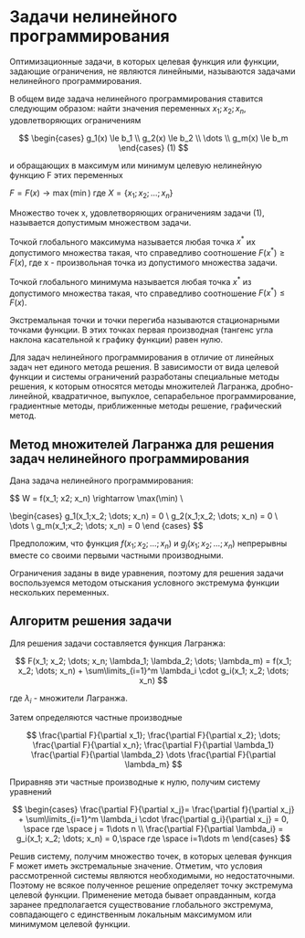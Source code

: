 # Задачи нелинейного программирования

Оптимизационные задачи, в которых целевая функция или функции, задающие ограничения, не являются линейными, называются задачами нелинейного программирования.

В общем виде задача нелинейного программирования ставится следующим образом: найти значения переменных $x_1;x_2;x_n$, удовлетворяющих ограничениям

$$
\begin{cases}
    g_1(x) \le b_1 \\
    g_2(x) \le b_2 \\
    \dots \\
    g_m(x) \le b_m
\end{cases}
(1)
$$

и обращающих в максимум или минимум целевую нелинейную функцию F этих переменных

$F = F(x) \rightarrow \max(\min)$ где $X = \{ x_1; x_2; \dots; x_n\}$

Множество точек x, удовлетворяющих ограничениям задачи (1), называется допустимым множеством задачи.

Точкой глобального максимума называется любая точка $x^*$ их допустимого множества такая, что справедливо соотношение $F(x^*)\ge F(x)$, где x - произвольная точка из допустимого множества задачи.

Точкой глобального минимума называется любая точка $x^*$ из допустимого множества такая, что справедливо соотношение $F(x^*) \le F(x)$.

Экстремальная точки и точки перегиба называются стационарными точками функции. В этих точках первая производная (тангенс угла наклона касательной к графику функции) равен нулю.

Для задач нелинейного программирования в отличие от линейных задач нет единого метода решения. В зависимости от вида целевой функции и системы ограничений разработаны специальные методы решения, к которым относятся методы множителей Лагранжа, дробно-линейной, квадратичное, выпуклое, сепарабельное программирование, градиентные методы, приближенные методы решение, графический метод.

## Метод множителей Лагранжа для решения задач нелинейного программирования

Дана задача нелинейного программирования:

$$
W = f(x_1; x2; x_n) \rightarrow \max(\min) \\ 

\begin{cases}
    g_1(x_1;x_2; \dots; x_n) = 0 \\
    g_2(x_1;x_2; \dots; x_n) = 0 \\
    \dots \\
    g_m(x_1;x_2; \dots; x_n) = 0
\end {cases}
$$

Предположим, что функция $f(x_1;x_2;\dots; x_n)$ и $g_j(x_1;x_2;\dots;x_n)$ непрерывны вместе со своими первыми частными производными.

Ограничения заданы в виде уравнения, поэтому для решения задачи воспользуемся методом отыскания условного экстремума функции нескольких переменных.

## Алгоритм решения задачи

Для решения задачи составляется функция Лагранжа:

$$
    F(x_1; x_2; \dots; x_n; \lambda_1; \lambda_2; \dots; \lambda_m) = f(x_1; x_2; \dots; x_n) + \sum\limits_{i=1}^m \lambda_i \cdot g_i(x_1; x_2; \dots; x_n)
$$

где $\lambda_i$ - множители Лагранжа.

Затем определяются частные производные 

$$
\frac{\partial F}{\partial x_1};
\frac{\partial F}{\partial x_2};
\dots;
\frac{\partial F}{\partial x_n};
\frac{\partial F}{\partial \lambda_1}
\frac{\partial F}{\partial \lambda_2}
\dots
\frac{\partial F}{\partial \lambda_m}
$$

Приравняв эти частные производные к нулю, получим систему уравнений

$$
\begin{cases}
\frac{\partial F}{\partial x_j}= \frac{\partial f}{\partial x_j} + \sum\limits_{i=1}^m \lambda_i \cdot \frac{\partial g_i}{\partial x_j} = 0, \space где \space j = 1\dots n \\
\frac{\partial F}{\partial \lambda_i} = g_i(x_1; x_2; \dots; x_n) = 0,\space где \space i=1\dots m
\end{cases}
$$

Решив систему, получим множество точек, в которых целевая функция F может иметь экстремальные значение. Отметим, что условия рассмотренной системы являются необходимыми, но недостаточными. Поэтому не всякое полученное решение определяет точку экстремума целевой функции. Применение метода бывает оправданным, когда заранее предполагается существование глобального экстремума, совпадающего с единственным локальным максимумом или минимумом целевой функции.
